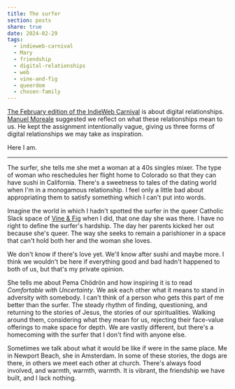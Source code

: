 ```yaml
---
title: The surfer
section: posts
share: true
date: 2024-02-29
tags:
  - indieweb-carnival
  - Mary
  - friendship
  - digital-relationships
  - web
  - vine-and-fig
  - queerdom
  - chosen-family
---
```


[The February edition of the IndieWeb Carnival](https://manuelmoreale.com/indieweb-carnival-digital-relationships) is about digital relationships. [Manuel Moreale](https://manuelmoreale.com/) suggested we reflect on what these relationships mean to us. He kept the assignment intentionally vague, giving us three forms of digital relationships we may take as inspiration. 

Here I am.

---

The surfer, she tells me she met a woman at a 40s singles mixer. The type of woman who reschedules her flight home to Colorado so that they can have sushi in California. There's a sweetness to tales of the dating world when I'm in a monogamous relationship. I feel only a little bad about appropriating them to satisfy something which I can't put into words. 

Imagine the world in which I hadn't spotted the surfer in the queer Catholic Slack space of [Vine & Fig](https://vineandfig.co/) when I did, that one day she was there. I have no right to define the surfer's hardship. The day her parents kicked her out because she's queer. The way she seeks to remain a parishioner in a space that can't hold both her and the woman she loves.

We don't know if there's love yet. We'll know after sushi and maybe more. I think we wouldn't be here if everything good and bad hadn't happened to both of us, but that's my private opinion.

She tells me about Pema Chödrön and how inspiring it is to read _Comfortable with Uncertainty_. We ask each other what it means to stand in adversity with somebody. I can't think of a person who gets this part of me better than the surfer. The steady rhythm of finding, questioning, and returning to the stories of Jesus, the stories of our spiritualities. Walking around them, considering what they mean for us, rejecting their face-value offerings to make space for depth. We are vastly different, but there's a homecoming with the surfer that I don't find with anyone else. 

Sometimes we talk about what it would be like if were in the same place. Me in Newport Beach, she in Amsterdam. In some of these stories, the dogs are there, in others we meet each other at church. There's always food involved, and warmth, warmth, warmth. It is vibrant, the friendship we have built, and I lack nothing.